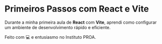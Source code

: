 # Primeiros Passos com React e Vite

Durante a minha primeira aula de **React** com **Vite**, aprendi como configurar um ambiente de desenvolvimento rápido e eficiente.

Feito com 💻 e entusiasmo no Instituto PROA.
